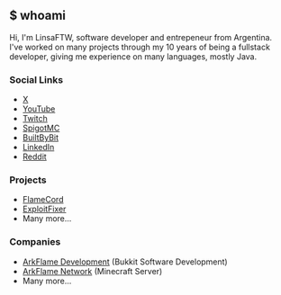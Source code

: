 ## $ whoami
Hi, I'm LinsaFTW, software developer and entrepeneur from Argentina.
<br/>
I've worked on many projects through my 10 years of being a fullstack developer, giving me experience on many languages, mostly Java.
### Social Links
- [X](https://twitter.com/linsaftw)
- [YouTube](https://www.youtube.com/c/linsaftw)
- [Twitch](https://www.twitch.tv/linsaftw)
- [SpigotMC](https://www.spigotmc.org/resources/authors/linsaftw.88052/)
- [BuiltByBit](https://builtbybit.com/members/linsaftw.152552/)
- [LinkedIn](https://www.linkedin.com/in/linsaftw/)
- [Reddit](https://www.reddit.com/user/LinsaFTW/)
### Projects
- [FlameCord](https://www.flamecord.com)
- [ExploitFixer](https://builtbybit.com/resources/26463/)
- Many more...
### Companies
- [ArkFlame Development](https://github.com/arkflame) (Bukkit Software Development)
- [ArkFlame Network](https://discord.com/invite/f43hmer) (Minecraft Server)
- Many more...
